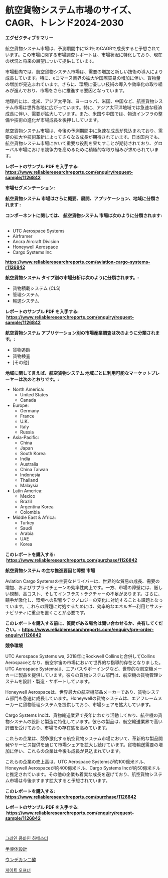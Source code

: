 <p><h1>航空貨物システム市場のサイズ、CAGR、トレンド2024-2030</h1></p><p><strong>エグゼクティブサマリー</strong></p>
<p><p>航空貨物システム市場は、予測期間中に13.1％のCAGRで成長すると予想されています。この市場に関する市場調査レポートは、市場状況に特化しており、現在の状況と将来の展望について提供しています。</p><p>市場動向では、航空貨物システム市場は、需要の増加と新しい技術の導入により成長しています。特に、eコマース業界の拡大や国際貿易の増加に伴い、貨物量の増加が見込まれています。さらに、環境に優しい技術の導入や効率化の取り組みが進んでおり、市場をさらに推進する要因となっています。</p><p>地理的には、北米、アジア太平洋、ヨーロッパ、米国、中国など、航空貨物システム市場は世界各地に広がっています。特に、アジア太平洋地域では急速な経済成長に伴い、需要が拡大しています。また、米国や中国では、物流インフラの整備や技術の進化が市場成長を後押ししています。</p><p>航空貨物システム市場は、今後の予測期間中に急速な成長が見込まれており、需要の拡大や技術革新によってさらなる成長が期待されています。日本国内でも、航空貨物システム市場において重要な役割を果たすことが期待されており、グローバル市場における競争力を高めるために積極的な取り組みが求められています。</p></p>
<p><strong>レポートのサンプル PDF を入手する: <a href="https://www.reliableresearchreports.com/enquiry/request-sample/1126842">https://www.reliableresearchreports.com/enquiry/request-sample/1126842</a></strong></p>
<p><strong>市場セグメンテーション:</strong></p>
<p><strong> 航空貨物システム 市場はさらに概要、展開、アプリケーション、地域に分類されます :</strong></p>
<p><strong>コンポーネントに関しては、 航空貨物システム 市場は次のように分類されます: &nbsp;</strong></p>
<p><ul><li>UTC Aerospace Systems</li><li>Airframer</li><li>Ancra Aircraft Division</li><li>Honeywell Aerospace</li><li>Cargo Systems Inc</li></ul></p>
<p><strong><a href="https://www.reliableresearchreports.com/aviation-cargo-systems-r1126842">https://www.reliableresearchreports.com/aviation-cargo-systems-r1126842</a></strong></p>
<p><strong> 航空貨物システム タイプ別の市場分析は次のように分類されます。:</strong></p>
<p><ul><li>貨物積載システム (CLS)</li><li>管理システム</li><li>輸送システム</li></ul></p>
<p><strong>レポートのサンプル PDF を入手する: &nbsp;<a href="https://www.reliableresearchreports.com/enquiry/request-sample/1126842">https://www.reliableresearchreports.com/enquiry/request-sample/1126842</a></strong></p>
<p><strong> 航空貨物システム アプリケーション別の市場産業調査は次のように分類されます。:</strong></p>
<p><ul><li>貨物追跡</li><li>貨物検査</li><li>[その他]</li></ul></p>
<p><strong>地域に関して言えば、航空貨物システム 地域ごとに利用可能なマーケットプレーヤーは次のとおりです。:</strong></p>
<p><ul>
    <li>
        North America:
        <ul>
            <li>United States</li>
            <li>Canada</li>
        </ul>
    </li>
    <li>
        Europe:
        <ul>
            <li>Germany</li>
            <li>France</li>
            <li>U.K.</li>
            <li>Italy</li>
            <li>Russia</li>
        </ul>
    </li>
    <li>
        Asia-Pacific:
        <ul>
            <li>China</li>
            <li>Japan</li>
            <li>South Korea</li>
            <li>India</li>
            <li>Australia</li>
            <li>China Taiwan</li>
            <li>Indonesia</li>
            <li>Thailand</li>
            <li>Malaysia</li>
        </ul>
    </li>
    <li>
        Latin America:
        <ul>
            <li>Mexico</li>
            <li>Brazil</li>
            <li>Argentina Korea</li>
            <li>Colombia</li>
        </ul>
    </li>
    <li>
        Middle East & Africa:
        <ul>
            <li>Turkey</li>
            <li>Saudi</li>
            <li>Arabia</li>
            <li>UAE</li>
            <li>Korea</li>
        </ul>
    </li>
    </ul></p>
<p><strong>このレポートを購入する: &nbsp;<a href="https://www.reliableresearchreports.com/purchase/1126842">https://www.reliableresearchreports.com/purchase/1126842</a></strong></p>
<p><strong>航空貨物システム の主な推進要因と障壁 市場</strong></p>
<p><p>Aviation Cargo Systemsの主要なドライバーは、世界的な貿易の成長、需要の増加、およびサプライチェーンの効率性向上です。一方、市場の障壁には、厳しい規制、高コスト、そしてインフラストラクチャーの不足があります。さらに、競争が激化し、環境への影響やテクノロジーの変化に対処することも課題となっています。これらの課題に対処するためには、効率的なエネルギー利用とサステナビリティに重点を置くことが必要です。</p></p>
<p><strong>このレポートを購入する前に、質問がある場合は問い合わせるか、共有してください。:&nbsp; <a href="https://www.reliableresearchreports.com/enquiry/pre-order-enquiry/1126842">https://www.reliableresearchreports.com/enquiry/pre-order-enquiry/1126842</a></strong></p>
<p><strong>競争環境</strong></p>
<p><p>UTC Aerospace Systems wa, 2018年にRockwell Collinsと合併してCollins Aerospaceとなり、航空宇宙の市場において世界的な指導的存在となりました。UTC Aerospace Systemsは、エアバスやボーイングなど、世界的な航空機メーカーに製品を提供しています。彼らの貨物システム部門は、航空機の貨物管理システムを設計・製造・サポートしています。</p><p>Honeywell Aerospaceは、世界最大の航空機部品メーカーであり、貨物システム部門も急速に成長しています。Honeywellの貨物システムは、エアフレームメーカーに貨物管理システムを提供しており、市場シェアを拡大しています。</p><p>Cargo Systems Incは、貨物輸送業界で長年にわたり活動しており、航空機の貨物システムの設計と製造に特化しています。彼らの製品は、航空輸送業界で高い評価を受けており、市場での存在感を高めています。</p><p>これらの企業は、競争激化する航空貨物システム市場において、革新的な製品開発やサービス提供を通じて市場シェアを拡大し続けています。貨物輸送需要の増加に伴い、これらの企業は今後も成長が見込まれています。</p><p>これらの企業の売上高は、UTC Aerospace Systemsが約100億米ドル、Honeywell Aerospaceが約400億米ドル、Cargo Systems Incが約50億米ドルと推定されています。その他の企業も着実な成長を遂げており、航空貨物システム市場は今後ますます拡大すると予想されています。</p></p>
<p><strong>このレポートを購入する: &nbsp; <a href="https://www.reliableresearchreports.com/purchase/1126842">https://www.reliableresearchreports.com/purchase/1126842</a></strong></p>
<p><strong>レポートのサンプル PDF を入手する: &nbsp;<a href="https://www.reliableresearchreports.com/enquiry/request-sample/1126842">https://www.reliableresearchreports.com/enquiry/request-sample/1126842</a></strong><strong></strong></p>
<p>&nbsp;</p>
<p><p><a href="https://medium.com/@arthuralety6767836754/%EA%B3%A1%EB%AC%BC-%EC%97%B0%EC%82%AD%EA%B8%B0-%EC%8B%9C%EC%9E%A5-%EB%B6%84%EC%84%9D-%EA%B8%80%EB%A1%9C%EB%B2%8C-%EC%82%B0%EC%97%85-%EC%A0%84%EB%A7%9D-%EB%B0%8F-%EC%98%88%EC%B8%A1-2024%EB%85%84%EB%B6%80%ED%84%B0-2031%EB%85%84-58dc4ecfddcc">그레인 콤바인 하베스터</a></p><p><a href="https://medium.com/@myronobertrtys5475654/%E5%8D%8A%E5%B0%8E%E4%BD%93%E8%A8%AD%E8%A8%88%E5%B8%82%E5%A0%B4%E3%81%AE%E8%A6%8B%E8%A7%A3-%E5%B8%82%E5%A0%B4%E5%8B%95%E5%90%91-%E6%88%90%E9%95%B7-2024%E5%B9%B4%E3%81%8B%E3%82%892031%E5%B9%B4%E3%81%BE%E3%81%A7%E3%81%AE%E4%BA%88%E6%B8%AC-096cd1c6e5f7">半導体設計</a></p><p><a href="https://medium.com/@nairn_boy/%E3%82%A6%E3%83%B3%E3%83%87%E3%82%AB%E3%83%B3%E3%82%B8%E3%82%AA%E9%85%B8%E5%B8%82%E5%A0%B4%E5%B1%95%E6%9C%9B-%E6%A5%AD%E7%95%8C%E6%A6%82%E8%A6%81%E3%81%A8%E4%BA%88%E6%B8%AC-2024%E5%B9%B4%E3%81%8B%E3%82%892031%E5%B9%B4-de938fee2de9">ウンデカン二酸</a></p><p><a href="https://medium.com/@costelcaramitru2022/%EA%B2%8C%EC%9D%B4%ED%8A%B8-%EC%98%A4%ED%94%84%EB%84%88-%EC%8B%9C%EC%9E%A5-%EC%8B%9C%EC%9E%A5-%EC%A0%90%EC%9C%A0%EC%9C%A8-%EC%8B%9C%EC%9E%A5-%EB%8F%99%ED%96%A5-%EB%B0%8F-%EB%AF%B8%EB%9E%98-%EC%84%B1%EC%9E%A5-%ED%83%90%EC%83%89-77923cee3877">게이트 오프너</a></p></p>
